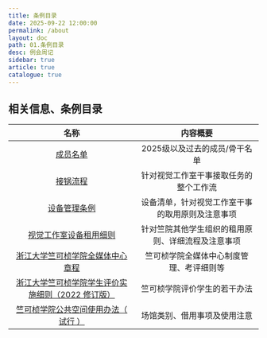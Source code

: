 ```yaml
---
title: 条例目录
date: 2025-09-22 12:00:00
permalink: /about
layout: doc
path: 01.条例目录
desc: 例会周记
sidebar: true
article: true
catalogue: true
---
```


## 相关信息、条例目录

|名称|内容概要|
|:---:|:---:|
|[成员名单](/about/aboutus)|2025级以及过去的成员/骨干名单|
|[接锅流程](/about/howtodo)|针对视觉工作室干事接取任务的整个工作流|
|[设备管理条例](/about/device)|设备清单，针对视觉工作室干事的取用原则及注意事项|
|[视觉工作室设备租用细则](/about/rent)|针对竺院其他学生组织的租用原则、详细流程及注意事项|
|[浙江大学竺可桢学院全媒体中心章程](/about/vscharter)|竺可桢学院全媒体中心制度管理、考评细则等|
|[浙江大学竺可桢学院学生评价实施细则（2022 修订版）](https://laoguantx.top/vs/细则.pdf)|竺可桢学院评价学生的若干办法|
|[竺可桢学院公共空间使用办法（ 试行 ）](https://laoguantx.top/vs/办法.pdf)|场馆类别、借用事项及使用注意|